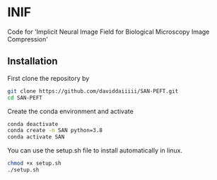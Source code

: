 # INIF
Code for 'Implicit Neural Image Field for Biological Microscopy Image Compression' 

## Installation
First clone the repository by 
```bash
git clone https://github.com/daviddaiiiii/SAN-PEFT.git
cd SAN-PEFT
```
Create the conda environment and activate
```bash
conda deactivate
conda create -n SAN python=3.8
conda activate SAN
```
You can use the setup.sh file to install automatically in linux. 
```bash
chmod +x setup.sh
./setup.sh
```
